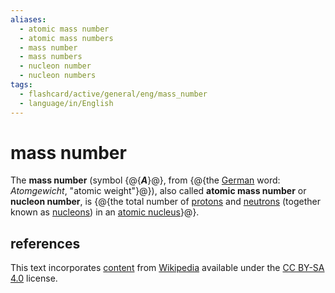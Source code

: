 ```yaml
---
aliases:
  - atomic mass number
  - atomic mass numbers
  - mass number
  - mass numbers
  - nucleon number
  - nucleon numbers
tags:
  - flashcard/active/general/eng/mass_number
  - language/in/English
---
```


# mass number

The __mass number__ (symbol {@{___A___}@}, from {@{the [German](German%20language.md) word: _Atomgewicht_, "atomic weight"}@}), also called __atomic mass number__ or __nucleon number__, is {@{the total number of [protons](proton.md) and [neutrons](neutron.md) (together known as [nucleons](nucleon.md)) in an [atomic nucleus](atomic%20nucleus.md)}@}. <!--SR:!2028-08-30,1164,350!2027-04-30,767,330!2026-02-22,383,290-->

## references

This text incorporates [content](https://en.wikipedia.org/wiki/mass_number) from [Wikipedia](Wikipedia.md) available under the [CC BY-SA 4.0](https://creativecommons.org/licenses/by-sa/4.0/) license.
